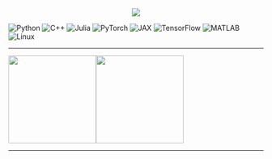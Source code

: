 <div align="center">
  <!-- <h3>Hi there 👋, I'm Sawan</h3> -->
 <img src="https://readme-typing-svg.demolab.com?font=Inconsolata&weight=500&size=50&pause=1000&color=787062&center=true&vCenter=true&repeat=true&random=false&width=1300&height=140&lines=Hi+there!" />
<!--  <img src="https://readme-typing-svg.demolab.com?font=Inconsolata&weight=500&size=50&pause=1000&color=787062&center=true&vCenter=true&repeat=true&random=false&width=1300&height=140&lines=Hi+there!+I%27m+Sawan+%E2%9C%A9" /> -->
</div>
<!-- ---
<p align="left">
  Ph.D. student <br/>
</p> -->

<!-- Programming Languages -->
![Python](https://img.shields.io/badge/Python-3776AB?style=for-the-badge&logo=python&logoColor=white)
![C++](https://img.shields.io/badge/C%2B%2B-00599C?style=for-the-badge&logo=c%2B%2B&logoColor=white)
![Julia](https://img.shields.io/badge/Julia-9558B2?style=for-the-badge&logo=julia&logoColor=white)
![PyTorch](https://img.shields.io/badge/PyTorch-EE4C2C?style=for-the-badge&logo=pytorch&logoColor=white)
![JAX](https://img.shields.io/badge/JAX-FFB500?style=for-the-badge&logo=google&logoColor=black)
![TensorFlow](https://img.shields.io/badge/TensorFlow-FF6F00?style=for-the-badge&logo=tensorflow&logoColor=white)
![MATLAB](https://img.shields.io/badge/MATLAB-0076A8?style=for-the-badge&logo=Mathworks&logoColor=white)
![Linux](https://img.shields.io/badge/Linux-FCC624?style=for-the-badge&logo=linux&logoColor=black)

---

<img height="173px" src="https://github-readme-stats.vercel.app/api?username=savnkr&count_private=true&rank_icon=github&show_icons=true&theme=apprentice" /><!-- wi*quL3fcV --><img height="173px" src="https://github-readme-stats.vercel.app/api/top-langs/?username=savnkr&layout=compact&theme=apprentice" /></a>
<!-- GitHub Stats Card -->
<!-- <p align="center"> -->
<!--   <img src="https://github-readme-stats.vercel.app/api?username=yourusername&show_icons=true&theme=radical" alt="GitHub Stats" /> -->
  <!-- <img src="https://github-readme-stats.vercel.app/api?username=savnkr&show_icons=true&theme=radical" alt="GitHub Stats" />

</p> -->

---

